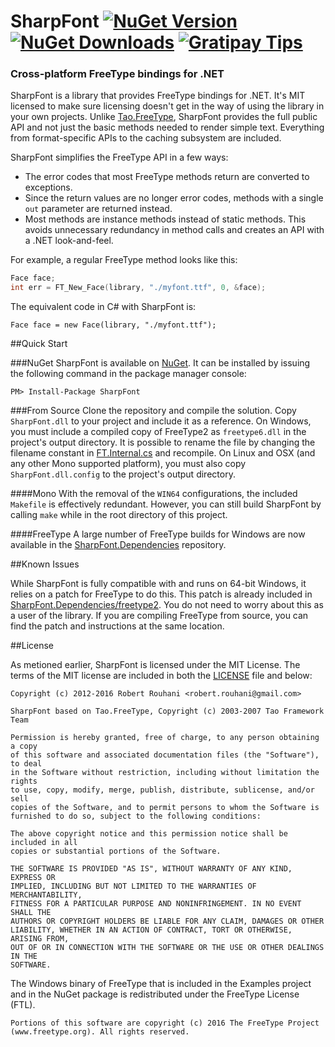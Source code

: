 SharpFont [![NuGet Version](http://img.shields.io/nuget/vpre/SharpFont.svg)](https://www.nuget.org/packages/SharpFont) [![NuGet Downloads](http://img.shields.io/nuget/dt/SharpFont.svg)](https://www.nuget.org/packages/SharpFont) [![Gratipay Tips](https://img.shields.io/gratipay/Robmaister.svg)](https://gratipay.com/Robmaister)
=========
### Cross-platform FreeType bindings for .NET

SharpFont is a library that provides FreeType bindings for .NET. It's MIT
licensed to make sure licensing doesn't get in the way of using the library in
your own projects. Unlike [Tao.FreeType][1], SharpFont provides the full
public API and not just the basic methods needed to render simple text.
Everything from format-specific APIs to the caching subsystem are included.

SharpFont simplifies the FreeType API in a few ways:

 - The error codes that most FreeType methods return are converted to
   exceptions.
 - Since the return values are no longer error codes, methods with a single
   `out` parameter are returned instead.
 - Most methods are instance methods instead of static methods. This avoids
   unnecessary redundancy in method calls and creates an API with a .NET
   look-and-feel.

For example, a regular FreeType method looks like this:

```C
Face face;
int err = FT_New_Face(library, "./myfont.ttf", 0, &face);
```

The equivalent code in C# with SharpFont is:

```CSharp
Face face = new Face(library, "./myfont.ttf");
```

##Quick Start

###NuGet
SharpFont is available on [NuGet][2]. It can be installed by issuing the
following command in the package manager console:

```
PM> Install-Package SharpFont
```

###From Source
Clone the repository and compile the solution. Copy `SharpFont.dll` to your
project and include it as a reference. On Windows, you must include a compiled
copy of FreeType2 as `freetype6.dll` in the project's output directory. It is
possible to rename the file by changing the filename constant in
[FT.Internal.cs][3] and recompile. On Linux and OSX (and any other Mono
supported platform), you must also copy `SharpFont.dll.config` to the
project's output directory.

####Mono
With the removal of the `WIN64` configurations, the included `Makefile` is
effectively redundant. However, you can still build SharpFont by calling
`make` while in the root directory of this project.

####FreeType
A large number of FreeType builds for Windows are now available in the
[SharpFont.Dependencies][4] repository.

##Known Issues

While SharpFont is fully compatible with and runs on 64-bit Windows, it relies
on a patch for FreeType to do this. This patch is already included in
[SharpFont.Dependencies/freetype2][5]. You do not need to worry about this as
a user of the library. If you are compiling FreeType from source, you can find
the patch and instructions at the same location.

##License

As metioned earlier, SharpFont is licensed under the MIT License. The terms of
the MIT license are included in both the [LICENSE][6] file and below:

```
Copyright (c) 2012-2016 Robert Rouhani <robert.rouhani@gmail.com>

SharpFont based on Tao.FreeType, Copyright (c) 2003-2007 Tao Framework Team

Permission is hereby granted, free of charge, to any person obtaining a copy
of this software and associated documentation files (the "Software"), to deal
in the Software without restriction, including without limitation the rights
to use, copy, modify, merge, publish, distribute, sublicense, and/or sell
copies of the Software, and to permit persons to whom the Software is
furnished to do so, subject to the following conditions:

The above copyright notice and this permission notice shall be included in all
copies or substantial portions of the Software.

THE SOFTWARE IS PROVIDED "AS IS", WITHOUT WARRANTY OF ANY KIND, EXPRESS OR
IMPLIED, INCLUDING BUT NOT LIMITED TO THE WARRANTIES OF MERCHANTABILITY,
FITNESS FOR A PARTICULAR PURPOSE AND NONINFRINGEMENT. IN NO EVENT SHALL THE
AUTHORS OR COPYRIGHT HOLDERS BE LIABLE FOR ANY CLAIM, DAMAGES OR OTHER
LIABILITY, WHETHER IN AN ACTION OF CONTRACT, TORT OR OTHERWISE, ARISING FROM,
OUT OF OR IN CONNECTION WITH THE SOFTWARE OR THE USE OR OTHER DEALINGS IN THE
SOFTWARE.
```

The Windows binary of FreeType that is included in the Examples project and in
the NuGet package is redistributed under the FreeType License (FTL).

```
Portions of this software are copyright (c) 2016 The FreeType Project
(www.freetype.org). All rights reserved.
```


[1]: http://taoframework.svn.sourceforge.net/viewvc/taoframework/trunk/src/Tao.FreeType/
[2]: https://nuget.org/packages/SharpFont/
[3]: SharpFont/FT.Internal.cs
[4]: https://github.com/Robmaister/SharpFont.Dependencies
[5]: https://github.com/Robmaister/SharpFont.Dependencies/tree/master/freetype2
[6]: LICENSE
